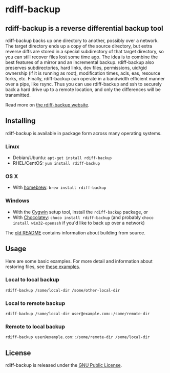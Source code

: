 # rdiff-backup

## rdiff-backup is a reverse differential backup tool

rdiff-backup backs up one directory to another, possibly over a network. The target directory ends up a copy of the source directory, but extra reverse diffs are stored in a special subdirectory of that target directory, so you can still recover files lost some time ago. The idea is to combine the best features of a mirror and an incremental backup. rdiff-backup also preserves subdirectories, hard links, dev files, permissions, uid/gid ownership (if it is running as root), modification times, acls, eas, resource forks, etc. Finally, rdiff-backup can operate in a bandwidth efficient manner over a pipe, like rsync. Thus you can use rdiff-backup and ssh to securely back a hard drive up to a remote location, and only the differences will be transmitted.

Read more on [the rdiff-backup website](http://www.nongnu.org/rdiff-backup/).

## Installing

rdiff-backup is available in package form across many operating systems.

### Linux

 * Debian/Ubuntu: `apt-get install rdiff-backup`
 * RHEL/CentOS: `yum install rdiff-backup`

### OS X

 * With [homebrew](http://brew.sh/): `brew install rdiff-backup`

### Windows

 * With the [Cygwin](https://cygwin.com/) setup tool, install the `rdiff-backup` package, or
 * With [Chocolatey](https://chocolatey.org/): `choco install rdiff-backup` (and probably `choco install win32-openssh` if you'd like to back up over a network)

The [old README](rdiff-backup/README) contains information about building from source.

## Usage

Here are some basic examples. For more detail and information about restoring files, see [these examples](http://www.nongnu.org/rdiff-backup/examples.html).

### Local to local backup

`rdiff-backup /some/local-dir /some/other-local-dir`

### Local to remote backup

`rdiff-backup /some/local-dir user@example.com::/some/remote-dir`

### Remote to local backup

`rdiff-backup user@example.com::/some/remote-dir /some/local-dir`

## License

rdiff-backup is released under the [GNU Public License](rdiff-backup/COPYING).